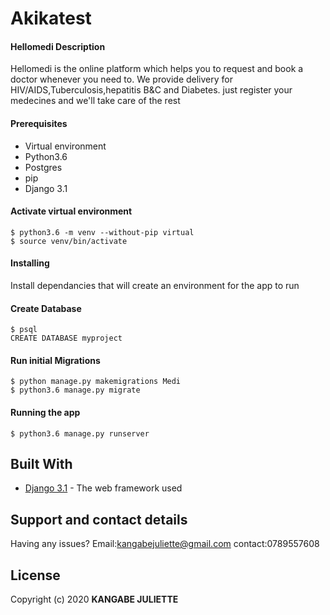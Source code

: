 # Akikatest
#### Hellomedi Description
Hellomedi is the online platform  which helps you to request and book a doctor whenever you need to. We provide delivery for HIV/AIDS,Tuberculosis,hepatitis B&amp;C and Diabetes. just register your medecines and we'll take care of the rest

 #### Prerequisites

* Virtual environment
* Python3.6
* Postgres
* pip
* Django 3.1

#### Activate virtual environment

```
$ python3.6 -m venv --without-pip virtual 
$ source venv/bin/activate
``` 

 #### Installing

Install dependancies that will create an environment for the app to run

#### Create Database
```
$ psql
CREATE DATABASE myproject
```

 #### Run initial Migrations
```
$ python manage.py makemigrations Medi
$ python3.6 manage.py migrate
```

#### Running the app
```
$ python3.6 manage.py runserver
```
## Built With 

* [Django 3.1](https://docs.djangoproject.com/en/3.1/) - The web framework used

## Support and contact details

Having any issues?
Email:kangabejuliette@gmail.com
contact:0789557608


## License
Copyright (c) 2020 **KANGABE JULIETTE**
